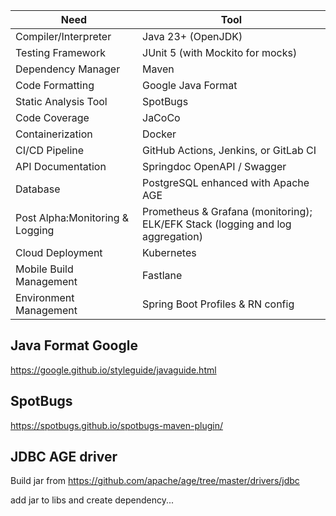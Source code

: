 
| Need                            | Tool                                                                           |
| ------------------------------- | ------------------------------------------------------------------------------ |
| Compiler/Interpreter            | Java 23+ (OpenJDK)                                                             |
| Testing Framework               | JUnit 5 (with Mockito for mocks)                                               |
| Dependency Manager              | Maven                                                                          |
| Code Formatting                 | Google Java Format                                                             |
| Static Analysis Tool            | SpotBugs                                                                       |
| Code Coverage                   | JaCoCo                                                                         |
| Containerization                | Docker                                                                         |
| CI/CD Pipeline                  | GitHub Actions, Jenkins, or GitLab CI                                          |
| API Documentation               | Springdoc OpenAPI / Swagger                                                    |
| Database                        | PostgreSQL enhanced with Apache AGE                                            |
| Post Alpha:Monitoring & Logging | Prometheus & Grafana (monitoring); ELK/EFK Stack (logging and log aggregation) |
| Cloud Deployment                | Kubernetes                                                                     |
| Mobile Build Management         | Fastlane                                                                       |
| Environment Management          | Spring Boot Profiles & RN config                                               |

## Java Format Google

https://google.github.io/styleguide/javaguide.html

## SpotBugs
https://spotbugs.github.io/spotbugs-maven-plugin/

## JDBC AGE driver

Build jar from https://github.com/apache/age/tree/master/drivers/jdbc

add jar to libs and create dependency...